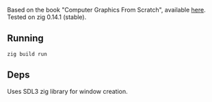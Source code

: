 
Based on the book "Computer Graphics From Scratch", available [here](https://gabrielgambetta.com/computer-graphics-from-scratch/). Tested on zig 0.14.1 (stable).

## Running
```
zig build run
```

## Deps
Uses SDL3 zig library for window creation.
